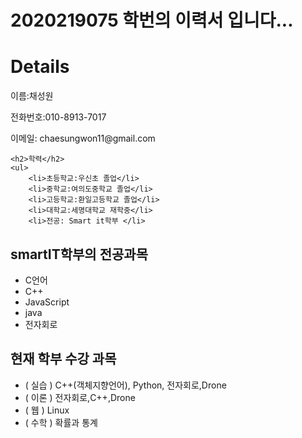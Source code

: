 
# 2020219075 학번의 이력서 입니다...

<body>
    <h1>Details</h1>
    <p>이름:채성원</p>
    <p>전화번호:010-8913-7017</p>
    <p>이메일: chaesungwon11@gmail.com</p>
    
    <h2>학력</h2>
    <ul>
        <li>초등학교:우신초 졸업</li>
        <li>중학교:여의도중학교 졸업</li>
        <li>고등학교:환일고등학교 졸업</li>
        <li>대학교:세명대학교 재학중</li>
        <li>전공: Smart it학부 </li>    
</body>
   
    
## smartIT학부의 전공과목
- C언어
- C++
- JavaScript
- java
- 전자회로

## 현재 학부 수강 과목

* ( 실습 ) C++(객체지향언어), Python, 전자회로,Drone
* ( 이론 ) 전자회로,C++,Drone
* ( 웹 ) Linux
* ( 수학 ) 확률과 통계




